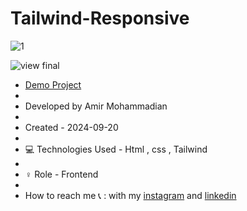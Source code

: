 # Tailwind-Responsive

![1](https://github.com/user-attachments/assets/990d6490-43bb-4796-976d-d011da459b9a)

![view final](https://user-images.githubusercontent.com/109727844/204102930-fac80657-4d16-4816-b476-a88e984abefe.jpg)

- [Demo Project](https://amirmohammadianaftah.github.io/Tailwind-Responsive/)
- 
- Developed by Amir Mohammadian
- 
- Created - 2024-09-20
- 
- 💻 Technologies Used - Html , css , Tailwind
- 
- ♀️ Role - Frontend
- 
- How to reach me 📞 : with my [instagram](https://www.instagram.com/amirmohammadian.web) and [linkedin](https://www.linkedin.com/in/amir-mohammadian-aa571b31b/)
